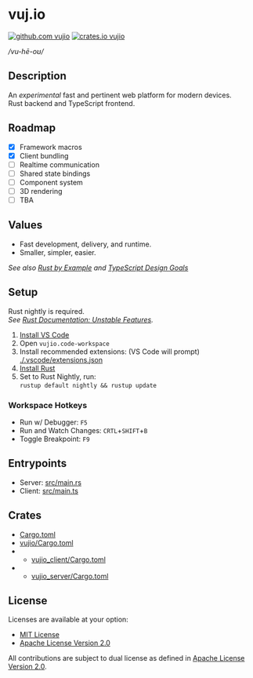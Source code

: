 # vuj.io

[![github.com vujio](https://img.shields.io/badge/github-vujio-informational?style=flat-square&logo=github)](https://crates.io/crates/vujio)
[![crates.io vujio](https://img.shields.io/crates/v/vujio.svg?style=flat-square&logo=rust)](https://crates.io/crates/vujio)

_/vu-hē-oʊ/_

## Description

An _experimental_ fast and pertinent web platform for modern devices.  
Rust backend and TypeScript frontend.  

## Roadmap

- [x] Framework macros
- [x] Client bundling
- [ ] Realtime communication
- [ ] Shared state bindings
- [ ] Component system
- [ ] 3D rendering
- [ ] TBA

## Values

- Fast development, delivery, and runtime.
- Smaller, simpler, easier.

_See also [Rust by Example](https://doc.rust-lang.org/rust-by-example/) and [TypeScript Design Goals](https://github.com/Microsoft/TypeScript/wiki/TypeScript-Design-Goals)_

## Setup

Rust nightly is required.  
_See [Rust Documentation: Unstable Features](https://doc.rust-lang.org/cargo/reference/unstable.html#unstable-features)._

1. [Install VS Code](https://code.visualstudio.com/download)
2. Open `vujio.code-workspace`
3. Install recommended extensions: (VS Code will prompt)  
   [./.vscode/extensions.json](./.vscode/extensions.json)
4. [Install Rust](https://www.rust-lang.org/tools/install)
5. Set to Rust Nightly, run:  
```rustup default nightly && rustup update```

### Workspace Hotkeys

- Run w/ Debugger: `F5`
- Run and Watch Changes: `CRTL`+`SHIFT`+`B`
- Toggle Breakpoint: `F9`

## Entrypoints

- Server: [src/main.rs](src/main.rs)  
- Client: [src/main.ts](src/main.ts)

## Crates

- [Cargo.toml](Cargo.toml)
- [vujio/Cargo.toml](vujio/Cargo.toml)
- - [vujio_client/Cargo.toml](vujio_client/Cargo.toml)
- - [vujio_server/Cargo.toml](vujio_server/Cargo.toml)

## License

Licenses are available at your option:  
 - [MIT License](LICENSE-MIT.md)
 - [Apache License Version 2.0](LICENSE-APACHE.md)

All contributions are subject to dual license as defined in [Apache License Version 2.0](LICENSE-APACHE.md).